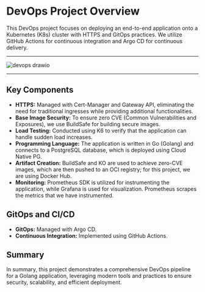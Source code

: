 # DevOps Project Overview

This DevOps project focuses on deploying an end-to-end application onto a Kubernetes (K8s) cluster with HTTPS and GitOps practices. We utilize GitHub Actions for continuous integration and Argo CD for continuous delivery.

--- 

![devops drawio](https://github.com/user-attachments/assets/45a7ecd6-edb3-4536-9283-381a61d04df5)

---

## Key Components

- **HTTPS:** Managed with Cert-Manager and Gateway API, eliminating the need for traditional ingresses while providing additional functionalities.
- **Base Image Security:** To ensure zero CVE (Common Vulnerabilities and Exposures), we use BuildSafe for building secure images.
- **Load Testing:** Conducted using K6 to verify that the application can handle sudden load increases.
- **Programming Language:** The application is written in Go (Golang) and connects to a PostgreSQL database, which is deployed using Cloud Native PG.
- **Artifact Creation:** BuildSafe and KO are used to achieve zero-CVE images, which are then pushed to an OCI registry; for this project, we are using Docker Hub.
- **Monitoring:** Prometheus SDK is utilized for instrumenting the application, while Grafana is used for visualization. Prometheus scrapes the metrics that we have instrumented.

## GitOps and CI/CD

- **GitOps:** Managed with Argo CD.
- **Continuous Integration:** Implemented using GitHub Actions.

## Summary

In summary, this project demonstrates a comprehensive DevOps pipeline for a Golang application, leveraging modern tools and practices to ensure security, scalability, and efficient deployment.
